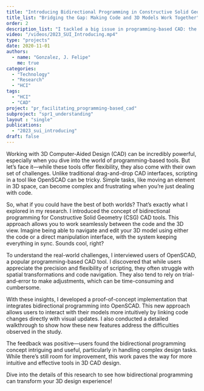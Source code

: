 ```yaml
---
title: "Introducing Bidirectional Programming in Constructive Solid Geometry-Based CAD"
title_list: "Bridging the Gap: Making Code and 3D Models Work Together"
order: 2
description_list: "I tackled a big issue in programming-based CAD: the tricky relationship between the code and the 3D view. It can be frustrating when you're trying to link what you see on the screen with the lines of code you're writing. To fix this, I introduced the concept of “bidirectional programming” into CAD. Now, you can interact with both the code and the view. Imagine this: you’re editing your model directly on the screen, and the code updates automatically. No more switching back and forth or guessing how a code tweak will look. I even tweaked OpenSCAD to make this a reality."
video: "/videos/2023_SUI_Introducing.mp4"
type: "projects"
date: 2020-11-01
authors:
  - name: "Gonzalez, J. Felipe" 
    me: true
categories:
  - "Technology"
  - "Research"
  - "HCI"
tags:
  - "HCI"
  - "CAD"
project: "pr_facilitating_programming-based_cad"
subproject: "spr1_understanding"
layout : "single"
publications:
  - "2023_sui_introducing"
draft: false
---
```



Working with 3D Computer-Aided Design (CAD) can be incredibly powerful, especially when you dive into the world of programming-based tools. But let’s face it—while these tools offer flexibility, they also come with their own set of challenges. Unlike traditional drag-and-drop CAD interfaces, scripting in a tool like OpenSCAD can be tricky. Simple tasks, like moving an element in 3D space, can become complex and frustrating when you’re just dealing with code.

So, what if you could have the best of both worlds? That’s exactly what I explored in my research. I introduced the concept of bidirectional programming for Constructive Solid Geometry (CSG) CAD tools. This approach allows you to work seamlessly between the code and the 3D view. Imagine being able to navigate and edit your 3D model using either the code or a direct manipulation interface, with the system keeping everything in sync. Sounds cool, right?

To understand the real-world challenges, I interviewed users of OpenSCAD, a popular programming-based CAD tool. I discovered that while users appreciate the precision and flexibility of scripting, they often struggle with spatial transformations and code navigation. They also tend to rely on trial-and-error to make adjustments, which can be time-consuming and cumbersome.

With these insights, I developed a proof-of-concept implementation that integrates bidirectional programming into OpenSCAD. This new approach allows users to interact with their models more intuitively by linking code changes directly with visual updates. I also conducted a detailed walkthrough to show how these new features address the difficulties observed in the study.

The feedback was positive—users found the bidirectional programming concept intriguing and useful, particularly in handling complex design tasks. While there’s still room for improvement, this work paves the way for more intuitive and effective tools in 3D CAD design.

Dive into the details of this research to see how bidirectional programming can transform your 3D design experience!
